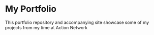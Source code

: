 # My Portfolio

This portfolio repository and accompanying site showcase some of my projects from my time at Action Network
